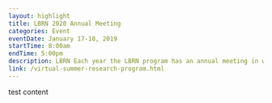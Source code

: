 ```yaml
---
layout: highlight
title: LBRN 2020 Annual Meeting
categories: Event
eventDate: January 17-18, 2019
startTime: 8:00am
endTime: 5:00pm
description: LBRN Each year the LBRN program has an annual meeting in which program participants from PUI campuses, summer program, committee members and administrators meet to review individual research accomplishments and to discuss the overall program activity. January 17-18, 2020, Save the Date!
link: /virtual-summer-research-program.html
---
```

test content
